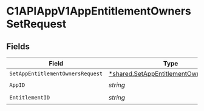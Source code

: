 # C1APIAppV1AppEntitlementOwnersSetRequest


## Fields

| Field                                                                                           | Type                                                                                            | Required                                                                                        | Description                                                                                     |
| ----------------------------------------------------------------------------------------------- | ----------------------------------------------------------------------------------------------- | ----------------------------------------------------------------------------------------------- | ----------------------------------------------------------------------------------------------- |
| `SetAppEntitlementOwnersRequest`                                                                | [*shared.SetAppEntitlementOwnersRequest](../../models/shared/setappentitlementownersrequest.md) | :heavy_minus_sign:                                                                              | N/A                                                                                             |
| `AppID`                                                                                         | *string*                                                                                        | :heavy_check_mark:                                                                              | N/A                                                                                             |
| `EntitlementID`                                                                                 | *string*                                                                                        | :heavy_check_mark:                                                                              | N/A                                                                                             |